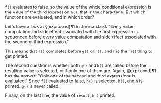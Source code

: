 `f()` evaluates to false, so the value of the whole conditional expression is the value of the third expression `h()`, that is the character `h`. But which functions are evaluated, and in which order?

Let's have a look at §[expr.cond]¶1 in the standard:
"Every value computation and side effect associated with the first expression is sequenced before every value computation and side effect associated with the second or third expression."

This means that `f()` completes before `g()` or `h()`, and `f` is the first thing to get printed.

The second question is whether both `g()` and `h()` are called before the resulting value is selected, or if only one of them are. Again, §[expr.cond]¶1 has the answer:
"Only one of the second and third expressions is evaluated."
Since `f()` evaluated to false, `h()` is selected, `h()`, and `h` is printed. `g()` is never called.

Finally, on the last line, the value of `result`, `h` is printed.